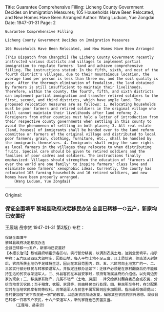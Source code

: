 Title: Guarantee Comprehensive Filling: Licheng County Government Decides on Immigration Measures; 105 Households Have Been Relocated, and New Homes Have Been Arranged
Author: Wang Luduan, Yue Zongdai
Date: 1947-01-31
Page: 2

    Guarantee Comprehensive Filling

    Licheng County Government Decides on Immigration Measures

    105 Households Have Been Relocated, and New Homes Have Been Arranged

    [This Dispatch from Changzhi] The Licheng County Government recently instructed various districts and villages to implement partial immigration to regulate farmers' land and achieve comprehensive filling. The instructions stated: In the fifth, sixth, and most of the fourth district's villages, due to their mountainous location, the average land per person is less than three mu, and the soil quality is poor. After the thorough elimination of feudalism, the land obtained by farmers is still insufficient to maintain their livelihoods. Therefore, within the county, the fourth, fifth, and sixth districts can implement partial immigration and transfer retired soldiers to the first, second, and third districts, which have ample land. The proposed relocation measures are as follows: 1. Relocating households must be poor farmers and retired soldiers in the original village who still cannot maintain their livelihoods after land reform; 2. Foreigners from other counties must hold a letter of introduction from their respective county governments when settling in this county to avoid the phenomenon of settling in both places; 3. All real estate (land, houses) of immigrants shall be handed over to the land reform committee or farmers of the original village and distributed to local poor farmers; grain, clothing, furniture, etc., shall be handled by the immigrants themselves. 4. Immigrants shall enjoy the same rights as local farmers in the villages they relocate to when distributing fruits. Special care should be given to retired soldiers and the families of poor cadres and soldiers. The instructions finally emphasized: Villages should strengthen the education of "farmers all over the world are one family" to inspire farmers' class love and eliminate some farmers' xenophobic ideas. Currently, the county has relocated 105 farming households and 16 retired soldiers, and new homes have been properly arranged.
        (Wang Luduan, Yue Zongdai)



<hr /> 

Original: 


### 保证全面填平  黎城县政府决定移民办法  全县已转移一○五户，新家均已安置好
王履端  岳宗贷
1947-01-31
第2版()
专栏：

    保证全面填平
    黎城县政府决定移民办法
    全县已转移一○五户，新家均已安置好
    【本报长治讯】黎城县府顷指示各区村，实行部分移民，以调剂农民土地，达到全面填平。指示中称：五六区及四区大部村庄，因处山地，每人平均土地不足三亩，且土质低劣，彻底消灭封建后，农民所获土地仍不足维持生活，因此在本县范围内，四、五、六区可向土地宽广的一、二、三区实行部分移民与转移荣退军人。并拟定迁移办法如下：迁移户必须是在原村翻身后仍不能维持生活的贫农与荣退军人，二、外县客民在本县安家时，须持有所属县府的介绍信，以免两边安家的现象；三、移民原有财产，凡属不动产（土地、房屋）一律交给原村翻身委员会或农民，分给当地贫苦农民；至于粮食、衣服、家具等，则由移民自行处理。四、移民所至各村，在分配果实时与当地农民享有同等权利。对荣退军人与贫苦干属军属则应多加照顾。指示最后强调提出：各村要加强“天下农民是一家”的教育，以启发农民阶级友爱，解除某些农民的排外思想。现该县已转移一百零五户农民，十六户荣退军人，新的家庭也已安置妥当。
        （王履端、岳宗贷）
